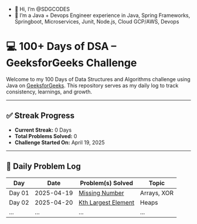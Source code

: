 - 👋 Hi, I’m @SDGCODES
- 👀 I’m a Java + Devops Engineer experience in Java, Spring Frameworks, Springboot, Microservices, Junit, Node.js, Cloud GCP/AWS, Devops
# 💻 100+ Days of DSA – GeeksforGeeks Challenge


Welcome to my 100 Days of Data Structures and Algorithms challenge using Java on [GeeksforGeeks](https://www.geeksforgeeks.org/). This repository serves as my daily log to track consistency, learnings, and growth.

---

## ✅ Streak Progress

- **Current Streak:** 0 Days
- **Total Problems Solved:** 0
- **Challenge Started On:** April 19, 2025

---

## 📅 Daily Problem Log

| Day   | Date       | Problem(s) Solved                           | Topic         |
|-------|------------|----------------------------------------------|----------------|
| Day 01| 2025-04-19 | [Missing Number](Day01/MissingNumber.java) | Arrays, XOR     |
| Day 02| 2025-04-20 | [Kth Largest Element](Day02/KthLargest.java) | Heaps           |
| ...   | ...        | ...                                          | ...             |
